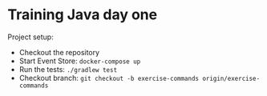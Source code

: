 # Training Java day one

Project setup:
* Checkout the repository
* Start Event Store: `docker-compose up`
* Run the tests: `./gradlew test`
* Checkout branch: `git checkout -b exercise-commands origin/exercise-commands` 